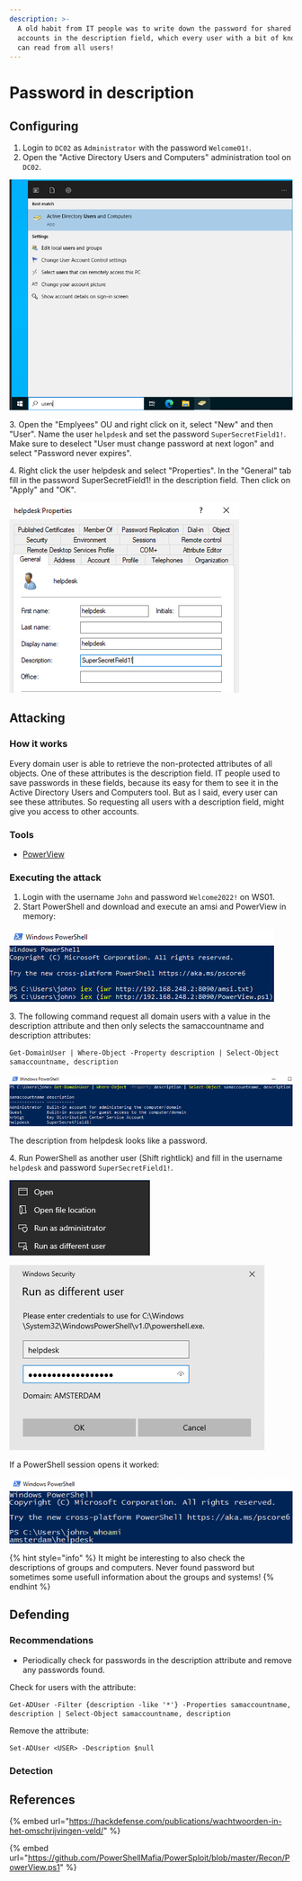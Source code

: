 ```yaml
---
description: >-
  A old habit from IT people was to write down the password for shared user
  accounts in the description field, which every user with a bit of knowledge
  can read from all users!
---
```


# Password in description

## Configuring

1. Login to `DC02` as `Administrator` with the password `Welcome01!`.
2. Open the "Active Directory Users and Computers" administration tool on `DC02`.

![](<../../.gitbook/assets/image (29).png>)

3\. Open the "Emplyees" OU and right click on it, select "New" and then "User". Name the user `helpdesk` and set the password `SuperSecretField1!`. Make sure to deselect "User must change password at next logon" and select "Password never expires".

4\. Right click the user helpdesk and select "Properties". In the "General" tab fill in the password SuperSecretField1! in the description field. Then click on "Apply" and "OK".

![](<../../.gitbook/assets/image (58).png>)

## Attacking

### How it works

Every domain user is able to retrieve the non-protected attributes of all objects. One of these attributes is the description field. IT people used to save passwords in these fields, because its easy for them to see it in the Active Directory Users and Computers tool. But as I said, every user can see these attributes. So requesting all users with a description field, might give you access to other accounts.

### Tools

* [PowerView](https://github.com/PowerShellMafia/PowerSploit/blob/master/Recon/PowerView.ps1)

### Executing the attack

1. Login with the username `John` and password `Welcome2022!` on WS01.
2. Start PowerShell and download and execute an amsi and PowerView in memory:

![](<../../.gitbook/assets/image (31) (1).png>)

3\. The following command request all domain users with a value in the description attribute and then only selects the samaccountname and description attributes:

```
Get-DomainUser | Where-Object -Property description | Select-Object samaccountname, description
```

![](<../../.gitbook/assets/image (39).png>)

The description from helpdesk looks like a password.

4\. Run PowerShell as another user (Shift rightlick) and fill in the username `helpdesk` and password `SuperSecretField1!`.

![](<../../.gitbook/assets/image (61).png>)



![](<../../.gitbook/assets/image (16).png>)

If a PowerShell session opens it worked:

![](<../../.gitbook/assets/image (5).png>)

{% hint style="info" %}
It might be interesting to also check the descriptions of groups and computers. Never found password but sometimes some usefull information about the groups and systems!
{% endhint %}

## Defending

### Recommendations

* Periodically check for passwords in the description attribute and remove any passwords found.

Check for users with the attribute:

```
Get-ADUser -Filter {description -like '*'} -Properties samaccountname, description | Select-Object samaccountname, description
```

Remove the attribute:

```
Set-ADUser <USER> -Description $null
```

### Detection



## References

{% embed url="https://hackdefense.com/publications/wachtwoorden-in-het-omschrijvingen-veld/" %}

{% embed url="https://github.com/PowerShellMafia/PowerSploit/blob/master/Recon/PowerView.ps1" %}
